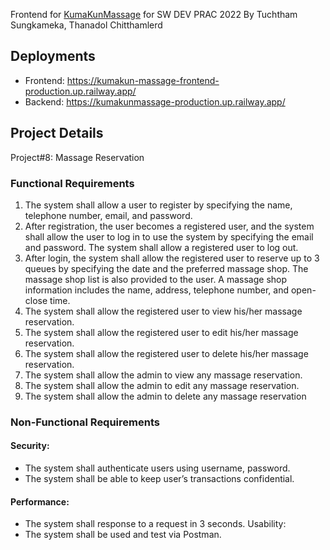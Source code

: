 Frontend for [KumaKunMassage](https://github.com/TuchthamSung086/KumaKunMassage) for SW DEV PRAC 2022 By Tuchtham Sungkameka, Thanadol Chitthamlerd

## Deployments

- Frontend: https://kumakun-massage-frontend-production.up.railway.app/
- Backend: https://kumakunmassage-production.up.railway.app/

## Project Details

Project#8: Massage Reservation

### Functional Requirements

1. The system shall allow a user to register by specifying the name, telephone number, email, and
   password.
2. After registration, the user becomes a registered user, and the system shall allow the user to log in to
   use the system by specifying the email and password. The system shall allow a registered user to log
   out.
3. After login, the system shall allow the registered user to reserve up to 3 queues by specifying the date
   and the preferred massage shop. The massage shop list is also provided to the user. A massage shop
   information includes the name, address, telephone number, and open-close time.
4. The system shall allow the registered user to view his/her massage reservation.
5. The system shall allow the registered user to edit his/her massage reservation.
6. The system shall allow the registered user to delete his/her massage reservation.
7. The system shall allow the admin to view any massage reservation.
8. The system shall allow the admin to edit any massage reservation.
9. The system shall allow the admin to delete any massage reservation

### Non-Functional Requirements

#### Security:

- The system shall authenticate users using username, password.
- The system shall be able to keep user’s transactions confidential.

#### Performance:

- The system shall response to a request in 3 seconds.
  Usability:
- The system shall be used and test via Postman.
